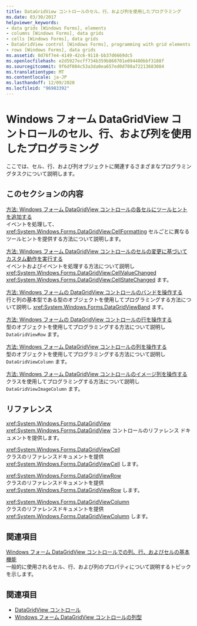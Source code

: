 ```yaml
---
title: DataGridView コントロールのセル、行、および列を使用したプログラミング
ms.date: 03/30/2017
helpviewer_keywords:
- data grids [Windows Forms], elements
- columns [Windows Forms], data grids
- cells [Windows Forms], data grids
- DataGridView control [Windows Forms], programming with grid elements
- rows [Windows Forms], data grids
ms.assetid: 0d76f7e4-4149-42c6-9118-bb37d6669dc5
ms.openlocfilehash: e2d5927ecff734b359b860701e094480bbf3188f
ms.sourcegitcommit: 9f6df084c53a3da0ea657ed0d708a72213683084
ms.translationtype: MT
ms.contentlocale: ja-JP
ms.lasthandoff: 12/09/2020
ms.locfileid: "96983392"
---
```

# <a name="programming-with-cells-rows-and-columns-in-the-windows-forms-datagridview-control"></a>Windows フォーム DataGridView コントロールのセル、行、および列を使用したプログラミング
ここでは、セル、行、および列オブジェクトに関連するさまざまなプログラミングタスクについて説明します。  
  
## <a name="in-this-section"></a>このセクションの内容  
 [方法: Windows フォーム DataGridView コントロールの各セルにツールヒントを追加する](add-tooltips-to-individual-cells-in-a-wf-datagridview-control.md)  
 イベントを処理して、 <xref:System.Windows.Forms.DataGridView.CellFormatting> セルごとに異なるツールヒントを提供する方法について説明します。  
  
 [方法: Windows フォーム DataGridView コントロールのセルの変更に基づいてカスタム動作を実行する](perform-a-custom-action-based-on-changes-in-a-cell-of-a-datagrid.md)  
 イベントおよびイベントを処理する方法について説明し <xref:System.Windows.Forms.DataGridView.CellValueChanged> <xref:System.Windows.Forms.DataGridView.CellStateChanged> ます。  
  
 [方法: Windows フォームの DataGridView コントロールのバンドを操作する](how-to-manipulate-bands-in-the-windows-forms-datagridview-control.md)  
 行と列の基本型である型のオブジェクトを使用してプログラミングする方法について説明し <xref:System.Windows.Forms.DataGridViewBand> ます。  
  
 [方法: Windows フォームの DataGridView コントロールの行を操作する](how-to-manipulate-rows-in-the-windows-forms-datagridview-control.md)  
 型のオブジェクトを使用してプログラミングする方法について説明し `DataGridViewRow` ます。  
  
 [方法: Windows フォーム DataGridView コントロールの列を操作する](how-to-manipulate-columns-in-the-windows-forms-datagridview-control.md)  
 型のオブジェクトを使用してプログラミングする方法について説明し `DataGridViewColumn` ます。  
  
 [方法: Windows フォーム DataGridView コントロールのイメージ列を操作する](how-to-work-with-image-columns-in-the-windows-forms-datagridview-control.md)  
 クラスを使用してプログラミングする方法について説明し `DataGridViewImageColumn` ます。  
  
## <a name="reference"></a>リファレンス  
 <xref:System.Windows.Forms.DataGridView>  
 <xref:System.Windows.Forms.DataGridView> コントロールのリファレンス ドキュメントを提供します。  
  
 <xref:System.Windows.Forms.DataGridViewCell>  
 クラスのリファレンスドキュメントを提供 <xref:System.Windows.Forms.DataGridViewCell> します。  
  
 <xref:System.Windows.Forms.DataGridViewRow>  
 クラスのリファレンスドキュメントを提供 <xref:System.Windows.Forms.DataGridViewRow> します。  
  
 <xref:System.Windows.Forms.DataGridViewColumn>  
 クラスのリファレンスドキュメントを提供 <xref:System.Windows.Forms.DataGridViewColumn> します。  
  
## <a name="related-sections"></a>関連項目  
 [Windows フォーム DataGridView コントロールでの列、行、およびセルの基本機能](basic-column-row-and-cell-features-wf-datagridview-control.md)  
 一般的に使用されるセル、行、および列のプロパティについて説明するトピックを示します。  
  
## <a name="see-also"></a>関連項目

- [DataGridView コントロール](datagridview-control-windows-forms.md)
- [Windows フォーム DataGridView コントロールの列型](column-types-in-the-windows-forms-datagridview-control.md)
